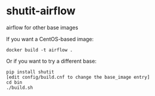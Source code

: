 # shutit-airflow
airflow for other base images

If you want a CentOS-based image:
```
docker build -t airflow .
```

Or if you want to try a different base:

```
pip install shutit
[edit config/build.cnf to change the base_image entry]
cd bin
./build.sh
```
